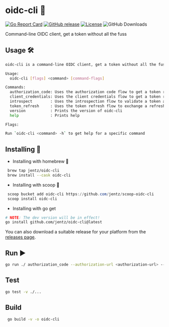 # oidc-cli 🚀

[![Go Report Card](https://goreportcard.com/badge/github.com/jentz/oidc-cli)](https://goreportcard.com/report/github.com/jentz/oidc-cli)
[![GitHub release](https://img.shields.io/github/v/release/jentz/oidc-cli)](https://github.com/jentz/oidc-cli/releases)
[![License](https://img.shields.io/github/license/jentz/oidc-cli)](https://github.com/jentz/oidc-cli/blob/main/LICENSE)
![GitHub Downloads](https://img.shields.io/github/downloads/jentz/oidc-cli/total)

Command-line OIDC client, get a token without all the fuss

## Usage 🛠️

```bash
oidc-cli is a command-line OIDC client, get a token without all the fuss

Usage:
  oidc-cli [flags] <command> [command-flags]

Commands:
  authorization_code: Uses the authorization code flow to get a token response
  client_credentials: Uses the client credentials flow to get a token response
  introspect        : Uses the introspection flow to validate a token and fetch the associated claims
  token_refresh     : Uses the token refresh flow to exchange a refresh token and obtain new tokens
  version           : Prints the version of oidc-cli
  help              : Prints help

Flags:

Run `oidc-cli <command> -h` to get help for a specific command
```

## Installing 💾

* Installing with homebrew 🍺
```bash
 brew tap jentz/oidc-cli
 brew install --cask oidc-cli
 ```
* Installing with scoop 🥄
```powershell
 scoop bucket add oidc-cli https://github.com/jentz/scoop-oidc-cli
 scoop install oidc-cli
```

* Installing with go get
```bash
# NOTE: The dev version will be in effect!
go install github.com/jentz/oidc-cli@latest
```

You can also download a suitable release for your platform from the [releases page](https://github.com/jentz/oidc-cli/releases).

## Run ▶️

```bash
go run ./ authorization_code --authorization-url <authorization-url> --token-url <token-url> --client-id <client-id> --client-secret <client-secret> --scopes "openid profile"
```

## Test

```bash
go test -v ./...
```
    
## Build

```bash
 go build -v -o oidc-cli
```
